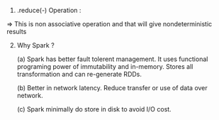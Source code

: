 1. .reduce(_-_) Operation :

=> This is non associative operation and that will give nondeterministic results

2. Why Spark ?

    (a) Spark has better fault tolerent management. 
        It uses functional programing power of immutability and in-memory. Stores all transformation and can re-generate RDDs.

    (b) Better in network latency.
        Reduce transfer or use of data over network.

    (c) Spark minimally do store in disk to avoid I/O cost.
